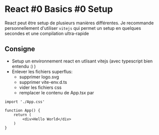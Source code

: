 # React #0 Basics #0 Setup


React peut être setup de plusieurs manières différentes. Je recommande personnellement d'utiliser `vitejs` qui permet un
setup en quelques secondes et une compilation ultra-rapide

## Consigne
- Setup un environnement react en utlisant vitejs (avec typescript bien entendu :) )
- Enlever les fichiers superflus:
    - supprimer logo.svg
    - supprimer vite-env.d.ts
    - vider les fichiers css
    - remplacer le contenu de App.tsx par
```tsx
import './App.css'

function App() {
	return (
		<div>Hello World</div>
	)
} 
```
